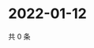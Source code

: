 # 2022-01-12

共 0 条

<!-- BEGIN WEIBO -->
<!-- 最后更新时间 Wed Jan 12 2022 19:12:40 GMT+0800 (China Standard Time) -->

<!-- END WEIBO -->
